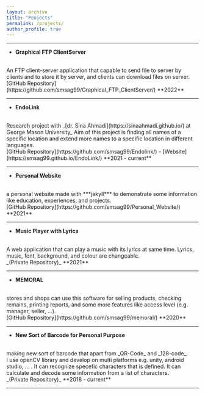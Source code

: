 ```yaml
---
layout: archive
title: "Peojects"
permalink: /projects/
author_profile: true
---
```


<hr>

- **Graphical FTP ClientServer**
<br>
An FTP client-server application that capable to send file to server by clients and to store it by server, and clients can download files on server.
<br>
[GitHub Repository](https://github.com/smsag99/Graphical_FTP_ClientServer/) **2022**
<br>
<hr>

- **EndoLink**
<br>
Research project with _[dr. Sina Ahmadi](https://sinaahmadi.github.io/) at George Mason University_
Aim of this project is finding all names of a specific location and extend more names to a specific location in different languages.
<br>
[GitHub Repository](https://github.com/smsag99/Endolink/) - [Website](https://smsag99.github.io/EndoLink/) **2021 - current**
<br>
<hr>

- **Personal Website**
<br>
a personal website made with ***jekyll*** to demonstrate some information like education, experiences, and projects.
<br>
[GitHub Repository](https://github.com/smsag99/Personal_Website/) **2021**
<br>
<hr>

- **Music Player with Lyrics**
<br>
A web application that can play a music with its lyrics at same time. Lyrics, music, font, background, and colour are changeable.
<br>
_(Private Repository)_ **2021**
<br>
<hr>

- **MEMORAL**
<br>
stores and shops can use this software for selling products, checking remains, printing reports, and some more features like access level (e.g. manager, seller, ...).
<br>
[GitHub Repository](https://github.com/smsag99/memoral/) **2020**
<br>
<hr>

- **New Sort of Barcode for Personal Purpose**
<br>
making new sort of barcode that apart from _QR-Code_ and _128-code_.<br>
I use openCV library and develop on multi platforms e.g. unity, android studio, ... .
It can recognize specefic characters that is defined. It can calculate and decode some information from a list of characters.
<br>
_(Private Repository)_ **2018 - current**
<br>
<hr>
